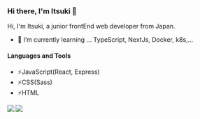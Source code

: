 ### Hi there, I'm Itsuki 👋

Hi, I'm Itsuki, a junior frontEnd web developer from Japan.
- 🌱 I’m currently learning ... TypeScript, NextJs, Docker, k8s,...

#### Languages and Tools

- ⚡JavaScript(React, Express)
- ⚡CSS(Sass)
- ⚡HTML

<a href="https://github.com/anuraghazra/github-readme-stats">
  <img align="left" src="https://github-readme-stats.vercel.app/api?username=rough-github&show_icons=true&count_private=true&theme=synthwave" />
</a>
<a href="https://github.com/anuraghazra/github-readme-stats">
  <img align="left" src="https://github-readme-stats.vercel.app/api/top-langs/?username=rough-github&theme=synthwave&langs_count=5" />
</a>


<!--
**rough-github/rough-github** is a ✨ _special_ ✨ repository because its `README.md` (this file) appears on your GitHub profile.

Here are some ideas to get you started:

- 🔭 I’m currently working on ...
- 🌱 I’m currently learning ...
- 👯 I’m looking to collaborate on ...
- 🤔 I’m looking for help with ...
- 💬 Ask me about ...
- 📫 How to reach me: ...
- 😄 Pronouns: ...
- ⚡ Fun fact: ...
-->
